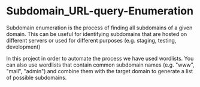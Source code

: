# Subdomain_URL-query-Enumeration
Subdomain enumeration is the process of finding all subdomains of a given domain. This can be useful for identifying subdomains that are hosted on different servers or used for different purposes (e.g. staging, testing, development)

In this project in order to automate the process we have used wordlists. You can also use wordlists that contain common subdomain names (e.g. "www", "mail", "admin") and combine them with the target domain to generate a list of possible subdomains.


